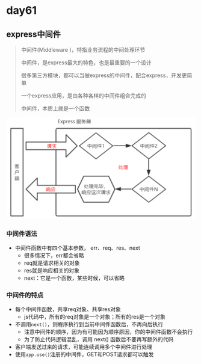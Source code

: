 # day61

## express中间件

> 中间件(Middleware )，特指业务流程的中间处理环节
>
> 中间件，是express最大的特色，也是最重要的一个设计
>
> 很多第三方模块，都可以当做express的中间件，配合express，开发更简单
>
> 一个express应用，是由各种各样的中间件组合完成的
>
> 中间件，本质上就是一个函数

![流程图](./media/流程图.png)

### 中间件语法

- 中间件函数中有四个基本参数， err、req、res、next
  - 很多情况下，err都会省略
  - req就是请求相关的对象
  - res就是响应相关的对象
  - next：它是一个函数，某些时候，可以省略

### 中间件的特点

- 每个中间件函数，共享req对象、共享res对象
  - js代码中，所有的req对象是一个对象；所有的res是一个对象
- 不调用`next()`，则程序执行到当前中间件函数后，不再向后执行
  - 注意中间件的顺序，因为有可能因为顺序原因，你的中间件函数不会执行
  - 为了防止代码逻辑混乱，调用 next() 函数后不要再写额外的代码
- 客户端发送过来的请求，可能连续调用多个中间件进行处理
- 使用`app.use()`注册的中间件，GET和POST请求都可以触发